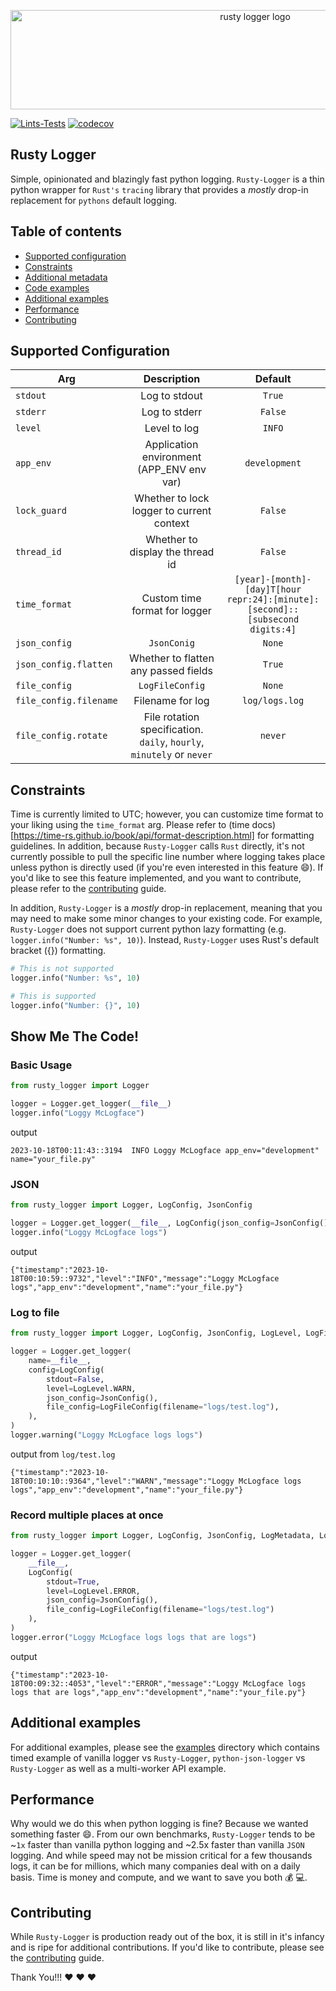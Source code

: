
<p align="center">
<img src="https://github.com/thorrester/rusty-logger/blob/main/img/rusty-logger-logo.png?raw=true"  width="767" height="159" alt="rusty logger logo"/></a>
</p>


[![Lints-Tests](https://github.com/thorrester/rusty-logger/actions/workflows/lint-testing.yml/badge.svg?branch=main)](https://github.com/thorrester/rusty-logger/actions/workflows/lint-testing.yml)
[![codecov](https://codecov.io/gh/thorrester/rusty-logger/graph/badge.svg?token=RVDMQRUEHT)](https://codecov.io/gh/thorrester/rusty-logger)

## Rusty Logger

Simple, opinionated and blazingly fast python logging. `Rusty-Logger` is a thin python wrapper for `Rust's` `tracing` library that provides a *mostly* drop-in replacement for `pythons` default logging.

## Table of contents

- [Supported configuration](#supported-configuration)
- [Constraints](#constraints)
- [Additional metadata](#additional-metadata)
- [Code examples](#show-me-the-code)
- [Additional examples](#additional-examples)
- [Performance](#performance)
- [Contributing](#contributing)

## Supported Configuration

| Arg  | Description | Default |
| ------------- | :-------------:| :-------------: |
| `stdout`  | Log to stdout  | `True` |
| `stderr`  | Log to stderr  | `False` |
| `level`  | Level to log  | `INFO` |
| `app_env`  | Application environment (APP_ENV env var)  | `development` |
| `lock_guard`  | Whether to lock logger to current context  | `False` |
| `thread_id`  | Whether to display the thread id  | `False` |
| `time_format` | Custom time format for logger | `[year]-[month]-[day]T[hour repr:24]:[minute]:[second]::[subsecond digits:4]` |
| `json_config`  | `JsonConig`  | `None` |
| `json_config.flatten`  | Whether to flatten any passed fields  | `True` |
| `file_config`  | `LogFileConfig`  | `None` |
| `file_config.filename`  | Filename for log  | `log/logs.log` |
| `file_config.rotate`  | File rotation specification. `daily`, `hourly`, `minutely` or `never`  | `never` |

## Constraints

Time is currently limited to UTC; however, you can customize time format to your liking using the `time_format` arg. Please refer to (time docs)[https://time-rs.github.io/book/api/format-description.html] for formatting guidelines. In addition, because `Rusty-Logger` calls `Rust` directly, it's not currently possible to pull the specific line number where logging takes place unless python is directly used (if you're even interested in this feature :smile:). If you'd like to see this feature implemented, and you want to contribute, please refer to the [contributing](https://github.com/thorrester/rusty-logger/blob/main/CONTRIBUTING.md) guide.

In addition, `Rusty-Logger` is a *mostly* drop-in replacement, meaning that you may need to make some minor changes to your existing code. For example, `Rusty-Logger` does not support current python lazy formatting (e.g. `logger.info("Number: %s", 10)`). Instead, `Rusty-Logger` uses Rust's default bracket ({}) formatting.

```python
# This is not supported
logger.info("Number: %s", 10)

# This is supported
logger.info("Number: {}", 10)
```

## Show Me The Code!

### Basic Usage

```python
from rusty_logger import Logger

logger = Logger.get_logger(__file__)
logger.info("Loggy McLogface")
```

output
```shell
2023-10-18T00:11:43::3194  INFO Loggy McLogface app_env="development" name="your_file.py"
``` 

### JSON

```python
from rusty_logger import Logger, LogConfig, JsonConfig

logger = Logger.get_logger(__file__, LogConfig(json_config=JsonConfig()))
logger.info("Loggy McLogface logs")
```

output
```shell
{"timestamp":"2023-10-18T00:10:59::9732","level":"INFO","message":"Loggy McLogface logs","app_env":"development","name":"your_file.py"}
```

### Log to file

```python
from rusty_logger import Logger, LogConfig, JsonConfig, LogLevel, LogFileConfig

logger = Logger.get_logger(
    name=__file__,
    config=LogConfig(
        stdout=False,
        level=LogLevel.WARN,
        json_config=JsonConfig(),
        file_config=LogFileConfig(filename="logs/test.log"),
    ),
)
logger.warning("Loggy McLogface logs logs")
```

output from `log/test.log`
```shell
{"timestamp":"2023-10-18T00:10:10::9364","level":"WARN","message":"Loggy McLogface logs logs","app_env":"development","name":"your_file.py"}

```


### Record multiple places at once

```python
from rusty_logger import Logger, LogConfig, JsonConfig, LogMetadata, LogLevel, LogFileConfig

logger = Logger.get_logger(
    __file__,
    LogConfig(
        stdout=True,
        level=LogLevel.ERROR,
        json_config=JsonConfig(),
        file_config=LogFileConfig(filename="logs/test.log")
    ),
)
logger.error("Loggy McLogface logs logs that are logs")
```

output
```shell
{"timestamp":"2023-10-18T00:09:32::4053","level":"ERROR","message":"Loggy McLogface logs logs that are logs","app_env":"development","name":"your_file.py"}
```
## Additional examples

For additional examples, please see the [examples](https://github.com/thorrester/rusty-logger/tree/main/examples) directory which contains timed example of vanilla logger vs `Rusty-Logger`, `python-json-logger` vs `Rusty-Logger` as well as a multi-worker API example.

## Performance
Why would we do this when python logging is fine? Because we wanted something faster :smile:. From our own benchmarks, `Rusty-Logger` tends to be ~`1x` faster than vanilla python logging and ~2.5x faster than vanilla `JSON` logging. And while speed may not be mission critical for a few thousands logs, it can be for millions, which many companies deal with on a daily basis. Time is money and compute, and we want to save you both :moneybag: :computer:.

## Contributing
While `Rusty-Logger` is production ready out of the box, it is still in it's infancy and is ripe for additional contributions. If you'd like to contribute, please see the [contributing](https://github.com/thorrester/rusty-logger/blob/main/CONTRIBUTING.md) guide.


Thank You!!! :heart: :heart: :heart: